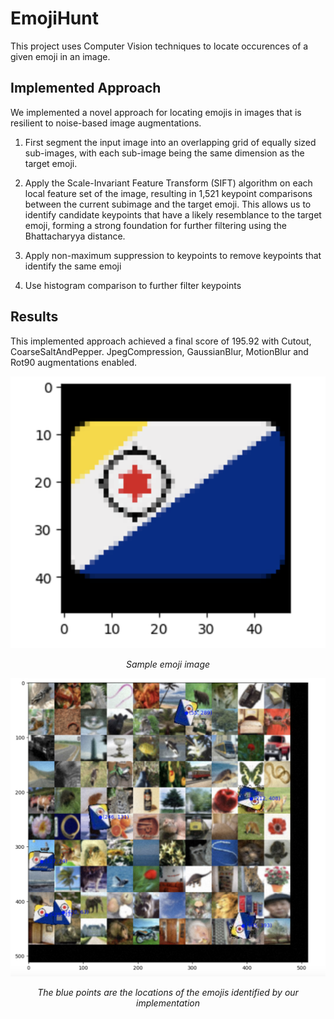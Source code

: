 # EmojiHunt
This project uses Computer Vision techniques to locate occurences of a given emoji in an image.

## Implemented Approach
We implemented a novel approach for locating emojis in
images that is resilient to noise-based image augmentations. 
1. First segment the input image into an overlapping grid of equally
sized sub-images, with each sub-image being the same dimension
as the target emoji. 

2. Apply the Scale-Invariant Feature Transform (SIFT) algorithm on each local feature set of the image,
resulting in 1,521 keypoint comparisons between the current subimage and the target emoji. This allows us to identify candidate
keypoints that have a likely resemblance to the target emoji,
forming a strong foundation for further filtering using the
Bhattacharyya distance. 

3. Apply non-maximum suppression to keypoints to remove keypoints that identify the same emoji
4. Use histogram comparison to further filter keypoints

## Results
This implemented approach achieved a
final score of 195.92 with Cutout, CoarseSaltAndPepper.
JpegCompression, GaussianBlur, MotionBlur and Rot90
augmentations enabled. 

<div align="center">
  <img src="images/sample_emoji.png" alt=images/sample_emoji.png>
  <p><i>Sample emoji image</i></p>
</div>

<div align="center">
  <img src="images/result_image.png" alt=images/result_image.png>
  <p><i>The blue points are the locations of the emojis identified by our implementation</i></p>
</div>
